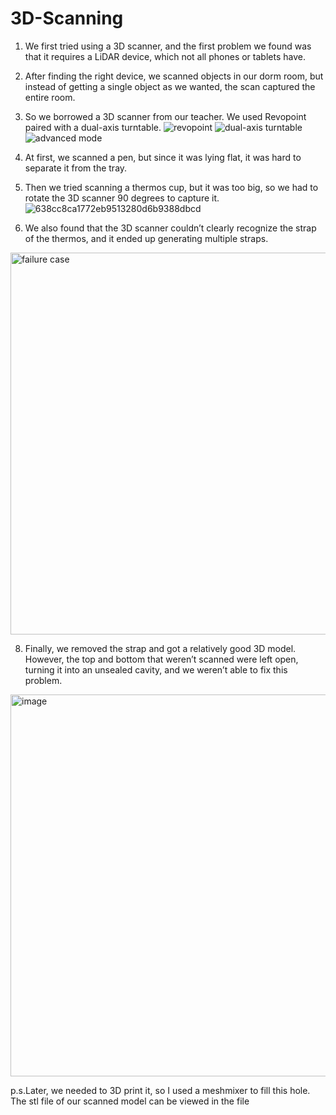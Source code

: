 # 3D-Scanning
1. We first tried using a 3D scanner, and the first problem we found was that it requires a LiDAR device, which not all phones or tablets have.
2. After finding the right device, we scanned objects in our dorm room, but instead of getting a single object as we wanted, the scan captured the entire room.
3. So we borrowed a 3D scanner from our teacher. We used Revopoint paired with a dual-axis turntable.
  ![revopoint](https://github.com/user-attachments/assets/8aa4f8a3-3732-496b-8aa4-4ecc84384476)
![dual-axis turntable](https://github.com/user-attachments/assets/58c0925b-9080-492b-ab69-0a1b2fd0dfd7)
![advanced mode](https://github.com/user-attachments/assets/a01277ca-e79c-4530-bd30-5d2ca139c9c7)

5. At first, we scanned a pen, but since it was lying flat, it was hard to separate it from the tray.
6. Then we tried scanning a thermos cup, but it was too big, so we had to rotate the 3D scanner 90 degrees to capture it.
   ![638cc8ca1772eb9513280d6b9388dbcd](https://github.com/user-attachments/assets/956dbf62-c4f2-4e07-8448-fa11b36f3026)

7. We also found that the 3D scanner couldn’t clearly recognize the strap of the thermos, and it ended up generating multiple straps.
  <img width="1280" height="611" alt="failure case" src="https://github.com/user-attachments/assets/2235eb43-139d-4d75-bd34-5c8be4ab416b" />

8. Finally, we removed the strap and got a relatively good 3D model. However, the top and bottom that weren’t scanned were left open, turning it into an unsealed cavity, and we weren’t able to fix this problem.
<img width="1280" height="611" alt="image" src="https://github.com/user-attachments/assets/2dec5a8a-3658-4066-ae89-e6bcdf51c87f" />

p.s.Later, we needed to 3D print it, so I used a meshmixer to fill this hole. The stl file of our scanned model can be viewed in the file

